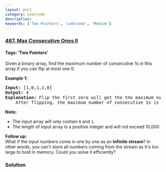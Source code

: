 ```yaml
---
layout: post
category: Leetcode
description: 
keywords: ['Two Pointers', 'Leetcode', 'Medium']
---
```

### [487. Max Consecutive Ones II](https://leetcode.com/problems/max-consecutive-ones-ii)

#### Tags: 'Two Pointers'

<div class="content__u3I1 question-content__JfgR"><div><p>
Given a binary array, find the maximum number of consecutive 1s in this array if you can flip at most one 0.
</p>
<p><b>Example 1:</b><br/>
</p><pre><b>Input:</b> [1,0,1,1,0]
<b>Output:</b> 4
<b>Explanation:</b> Flip the first zero will get the the maximum number of consecutive 1s.
    After flipping, the maximum number of consecutive 1s is 4.
</pre>
<p></p>
<p><b>Note:</b>
</p><ul>
<li>The input array will only contain <code>0</code> and <code>1</code>.</li>
<li>The length of input array is a positive integer and will not exceed 10,000</li>
</ul>
<p></p>
<p><b>Follow up:</b><br/>
What if the input numbers come in one by one as an <b>infinite stream</b>? In other words, you can't store all numbers coming from the stream as it's too large to hold in memory. Could you solve it efficiently?
</p></div></div>

### Solution
